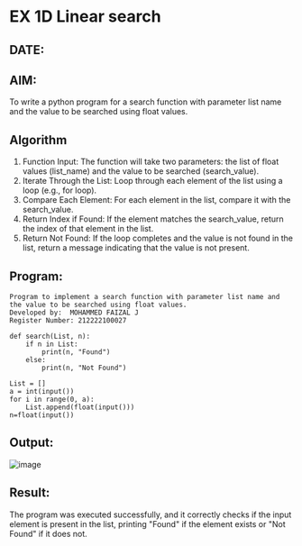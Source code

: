 # EX 1D Linear search
## DATE:
## AIM:
To write a python program for a search function with parameter list name and the value to be searched using float values.
## Algorithm
1. Function Input: The function will take two parameters: the list of float values (list_name) and the value to be searched (search_value).
2. Iterate Through the List: Loop through each element of the list using a loop (e.g., for loop).
3. Compare Each Element: For each element in the list, compare it with the search_value.
4. Return Index if Found: If the element matches the search_value, return the index of that element in the list.
5. Return Not Found: If the loop completes and the value is not found in the list, return a message indicating that the value is not present.  
## Program:
```
Program to implement a search function with parameter list name and the value to be searched using float values.
Developed by:  MOHAMMED FAIZAL J
Register Number: 212222100027
```
```
def search(List, n):
    if n in List:
        print(n, "Found")
    else:
        print(n, "Not Found")

List = []
a = int(input())
for i in range(0, a):
    List.append(float(input()))
n=float(input())
```
## Output:
![image](https://github.com/user-attachments/assets/ac6f514e-c237-481f-8a9f-d8a573ed30d5)

## Result:
The program was executed successfully, and it correctly checks if the input element is present in the list, printing "Found" if the element exists or "Not Found" if it does not.
